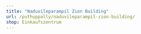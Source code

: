 ```yaml
---
title: "Naduvileparampil Zion Building"
url: /puthuppally/naduvileparampil-zion-building/
shop: Einkaufszentrum
---
```

